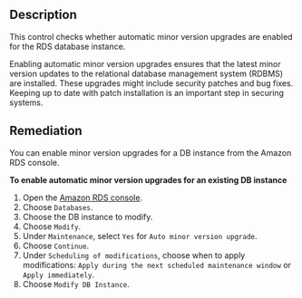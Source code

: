 ## Description

This control checks whether automatic minor version upgrades are enabled for the RDS database instance.

Enabling automatic minor version upgrades ensures that the latest minor version updates to the relational database management system (RDBMS) are installed. These upgrades might include security patches and bug fixes. Keeping up to date with patch installation is an important step in securing systems.

## Remediation

You can enable minor version upgrades for a DB instance from the Amazon RDS console.

**To enable automatic minor version upgrades for an existing DB instance**

1. Open the [Amazon RDS console](https://console.aws.amazon.com/rds/).
2. Choose `Databases`.
3. Choose the DB instance to modify.
4. Choose `Modify`.
5. Under `Maintenance`, select `Yes` for `Auto minor version upgrade`.
6. Choose `Continue`.
7. Under `Scheduling of modifications`, choose when to apply modifications: `Apply during the next scheduled maintenance window` or `Apply immediately`.
8. Choose `Modify DB Instance`.